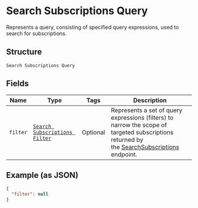 
# Search Subscriptions Query

Represents a query, consisting of specified query expressions, used to search for subscriptions.

## Structure

`Search Subscriptions Query`

## Fields

| Name | Type | Tags | Description |
|  --- | --- | --- | --- |
| `filter` | [`Search Subscriptions Filter`](../../doc/models/search-subscriptions-filter.md) | Optional | Represents a set of query expressions (filters) to narrow the scope of targeted subscriptions returned by<br>the [SearchSubscriptions](../../doc/api/subscriptions.md#search-subscriptions) endpoint. |

## Example (as JSON)

```json
{
  "filter": null
}
```

